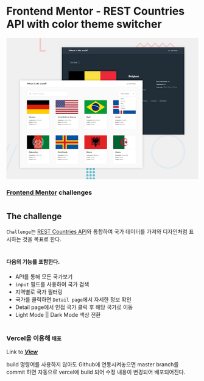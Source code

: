 # Frontend Mentor - REST Countries API with color theme switcher
![Design preview for the REST Countries API with color theme switcher coding challenge](./design/desktop-preview.jpg)
### [Frontend Mentor](https://www.frontendmentor.io) challenges 
#
## The challenge

`Challenge`는 [REST Countries API](https://restcountries.com)와 통합하여 국가 데이터를 가져와 디자인처럼 표시하는 것을 목표로 한다.
#
#### 다음의 기능를 포함한다.
- API를 통해 모든 국가보기
- `input` 필드를 사용하여 국가 검색
- 지역별로 국가 필터링
- 국가를 클릭하면 `Detail page`에서 자세한 정보 확인
- Detail page에서 인접 국가 클릭 후 해당 국가로 이동
- Light Mode || Dark Mode 색상 전환 
#

### Vercel을 이용해 `배포`
Link to ***[View](https://countries-app-eight.vercel.app/)***

build 명령어를 사용하지 않아도 Github에 연동시켜놓으면 master branch를 commit 하면 자동으로 vercel에 build 되어 수정 내용이 변경되어 배포되어진다.